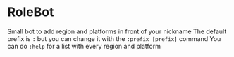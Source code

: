 # RoleBot
Small bot to add region and platforms in front of your nickname
The default prefix is `:` but you can change it with the `:prefix [prefix]` command
You can do `:help` for a list with every region and platform
